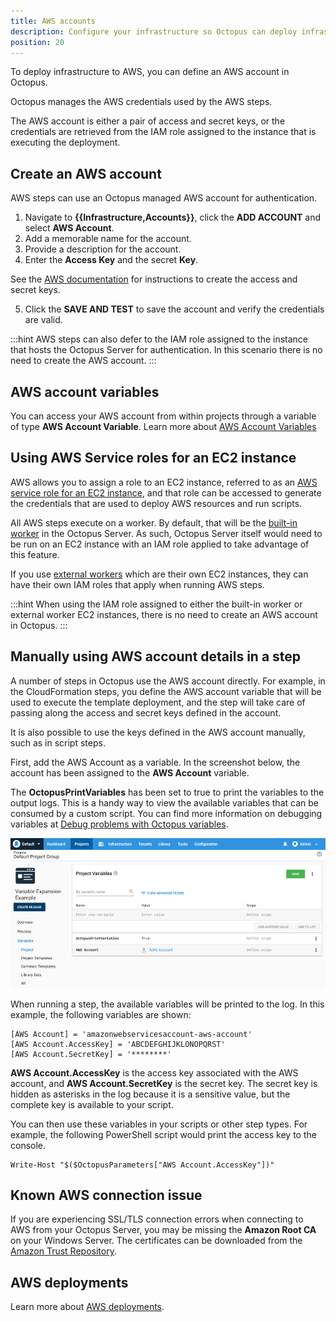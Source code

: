 ```yaml
---
title: AWS accounts
description: Configure your infrastructure so Octopus can deploy infrastructure to AWS and run scripts against the AWS CLI.
position: 20
---
```


To deploy infrastructure to AWS, you can define an AWS account in Octopus.

Octopus manages the AWS credentials used by the AWS steps.

The AWS account is either a pair of access and secret keys, or the credentials are retrieved from the IAM role assigned to the instance that is executing the deployment.

## Create an AWS account

AWS steps can use an Octopus managed AWS account for authentication.

1. Navigate to **{{Infrastructure,Accounts}}**, click the **ADD ACCOUNT** and select **AWS Account**.
1. Add a memorable name for the account.
1. Provide a description for the account.
1. Enter the **Access Key** and the secret **Key**.

See the [AWS documentation](https://docs.aws.amazon.com/general/latest/gr/managing-aws-access-keys.html) for instructions to create the access and secret keys.

5. Click the **SAVE AND TEST** to save the account and verify the credentials are valid.

:::hint
AWS steps can also defer to the IAM role assigned to the instance that hosts the Octopus Server for authentication. In this scenario there is no need to create the AWS account.
:::

## AWS account variables

You can access your AWS account from within projects through a variable of type **AWS Account Variable**. Learn more about [AWS Account Variables](/docs/projects/variables/aws-account-variables.md)

## Using AWS Service roles for an EC2 instance

AWS allows you to assign a role to an EC2 instance, referred to as an [AWS service role for an EC2 instance](https://g.octopushq.com/AwsDocsRolesTermsAndConcepts), and that role can be accessed to generate the credentials that are used to deploy AWS resources and run scripts.

All AWS steps execute on a worker. By default, that will be the [built-in worker](/docs/infrastructure/workers/index.md#built-in-worker) in the Octopus Server. As such, Octopus Server itself would need to be run on an EC2 instance with an IAM role applied to take advantage of this feature.

If you use [external workers](/docs/infrastructure/workers/index.md#external-workers) which are their own EC2 instances, they can have their own IAM roles that apply when running AWS steps.

:::hint
When using the IAM role assigned to either the built-in worker or external worker EC2 instances, there is no need to create an AWS account in Octopus.
:::

## Manually using AWS account details in a step

A number of steps in Octopus use the AWS account directly. For example, in the CloudFormation steps, you define the AWS account variable that will be used to execute the template deployment, and the step will take care of passing along the access and secret keys defined in the account.

It is also possible to use the keys defined in the AWS account manually, such as in script steps.

First, add the AWS Account as a variable. In the screenshot below, the account has been assigned to the **AWS Account** variable.

The **OctopusPrintVariables** has been set to true to print the variables to the output logs. This is a handy way to view the available variables that can be consumed by a custom script. You can find more information on debugging variables at [Debug problems with Octopus variables](/docs/support/debug-problems-with-octopus-variables.md).

![Variables](variables.png "width=500")

When running a step, the available variables will be printed to the log. In this example, the following variables are shown:

```
[AWS Account] = 'amazonwebservicesaccount-aws-account'
[AWS Account.AccessKey] = 'ABCDEFGHIJKLONOPQRST'
[AWS Account.SecretKey] = '********'
```

**AWS Account.AccessKey** is the access key associated with the AWS account, and **AWS Account.SecretKey** is the secret key. The secret key is hidden as asterisks in the log because it is a sensitive value, but the complete key is available to your script.

You can then use these variables in your scripts or other step types. For example, the following PowerShell script would print the access key to the console.

```
Write-Host "$($OctopusParameters["AWS Account.AccessKey"])"
```

## Known AWS connection issue

If you are experiencing SSL/TLS connection errors when connecting to AWS from your Octopus Server, you may be missing the **Amazon Root CA** on your Windows Server. The certificates can be downloaded from the [Amazon Trust Repository](https://www.amazontrust.com/repository/).

## AWS deployments

Learn more about [AWS deployments](/docs/deployments/aws/index.md).
